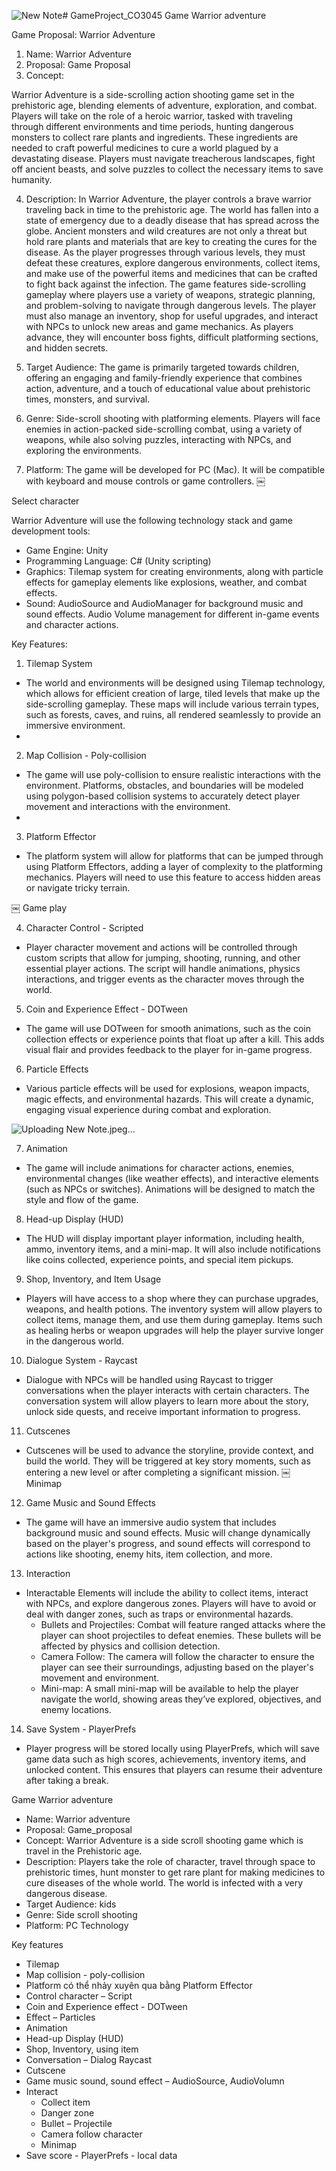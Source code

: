 ![New Note](https://github.com/user-attachments/assets/da27eb26-e944-45e4-b67c-6bde289cb896)# GameProject_CO3045
Game Warrior adventure


Game Proposal: Warrior Adventure
1. Name:
Warrior Adventure
2. Proposal:
Game Proposal
3. Concept:

Warrior Adventure is a side-scrolling action shooting game set in the prehistoric age, blending elements of adventure, exploration, and combat. Players will take on the role of a heroic warrior, tasked with traveling through different environments and time periods, hunting dangerous monsters to collect rare plants and ingredients. These ingredients are needed to craft powerful medicines to cure a world plagued by a devastating disease. Players must navigate treacherous landscapes, fight off ancient beasts, and solve puzzles to collect the necessary items to save humanity.

4. Description:
In Warrior Adventure, the player controls a brave warrior traveling back in time to the prehistoric age. The world has fallen into a state of emergency due to a deadly disease that has spread across the globe. Ancient monsters and wild creatures are not only a threat but hold rare plants and materials that are key to creating the cures for the disease. As the player progresses through various levels, they must defeat these creatures, explore dangerous environments, collect items, and make use of the powerful items and medicines that can be crafted to fight back against the infection.
The game features side-scrolling gameplay where players use a variety of weapons, strategic planning, and problem-solving to navigate through dangerous levels. The player must also manage an inventory, shop for useful upgrades, and interact with NPCs to unlock new areas and game mechanics. As players advance, they will encounter boss fights, difficult platforming sections, and hidden secrets.


5. Target Audience:
The game is primarily targeted towards children, offering an engaging and family-friendly experience that combines action, adventure, and a touch of educational value about prehistoric times, monsters, and survival.

6. Genre:
Side-scroll shooting with platforming elements. Players will face enemies in action-packed side-scrolling combat, using a variety of weapons, while also solving puzzles, interacting with NPCs, and exploring the environments.


7. Platform:
The game will be developed for PC (Mac). It will be compatible with keyboard and mouse controls or game controllers.
￼

Select character

Warrior Adventure will use the following technology stack and game development tools:
* Game Engine: Unity
* Programming Language: C# (Unity scripting)
* Graphics: Tilemap system for creating environments, along with particle effects for gameplay elements like explosions, weather, and combat effects.
* Sound: AudioSource and AudioManager for background music and sound effects. Audio Volume management for different in-game events and character actions.

Key Features:
1. Tilemap System
* The world and environments will be designed using Tilemap technology, which allows for efficient creation of large, tiled levels that make up the side-scrolling gameplay. These maps will include various terrain types, such as forests, caves, and ruins, all rendered seamlessly to provide an immersive environment.
* 
2. Map Collision - Poly-collision
* The game will use poly-collision to ensure realistic interactions with the environment. Platforms, obstacles, and boundaries will be modeled using polygon-based collision systems to accurately detect player movement and interactions with the environment.
* 
3. Platform Effector
* The platform system will allow for platforms that can be jumped through using Platform Effectors, adding a layer of complexity to the platforming mechanics. Players will need to use this feature to access hidden areas or navigate tricky terrain.



￼
Game play


4. Character Control - Scripted
* Player character movement and actions will be controlled through custom scripts that allow for jumping, shooting, running, and other essential player actions. The script will handle animations, physics interactions, and trigger events as the character moves through the world.

5. Coin and Experience Effect - DOTween
* The game will use DOTween for smooth animations, such as the coin collection effects or experience points that float up after a kill. This adds visual flair and provides feedback to the player for in-game progress.

6. Particle Effects
* Various particle effects will be used for explosions, weapon impacts, magic effects, and environmental hazards. This will create a dynamic, engaging visual experience during combat and exploration.

![Uploading New Note.jpeg…]()

7. Animation
* The game will include animations for character actions, enemies, environmental changes (like weather effects), and interactive elements (such as NPCs or switches). Animations will be designed to match the style and flow of the game.

8. Head-up Display (HUD)
* The HUD will display important player information, including health, ammo, inventory items, and a mini-map. It will also include notifications like coins collected, experience points, and special item pickups.

9. Shop, Inventory, and Item Usage
* Players will have access to a shop where they can purchase upgrades, weapons, and health potions. The inventory system will allow players to collect items, manage them, and use them during gameplay. Items such as healing herbs or weapon upgrades will help the player survive longer in the dangerous world.

10. Dialogue System - Raycast
* Dialogue with NPCs will be handled using Raycast to trigger conversations when the player interacts with certain characters. The conversation system will allow players to learn more about the story, unlock side quests, and receive important information to progress.

11. Cutscenes
* Cutscenes will be used to advance the storyline, provide context, and build the world. They will be triggered at key story moments, such as entering a new level or after completing a significant mission.
￼
Minimap










12. Game Music and Sound Effects
* The game will have an immersive audio system that includes background music and sound effects. Music will change dynamically based on the player's progress, and sound effects will correspond to actions like shooting, enemy hits, item collection, and more.

13. Interaction
* Interactable Elements will include the ability to collect items, interact with NPCs, and explore dangerous zones. Players will have to avoid or deal with danger zones, such as traps or environmental hazards.
    * Bullets and Projectiles: Combat will feature ranged attacks where the player can shoot projectiles to defeat enemies. These bullets will be affected by physics and collision detection.
    * Camera Follow: The camera will follow the character to ensure the player can see their surroundings, adjusting based on the player's movement and environment.
    * Mini-map: A small mini-map will be available to help the player navigate the world, showing areas they’ve explored, objectives, and enemy locations.

14. Save System - PlayerPrefs
* Player progress will be stored locally using PlayerPrefs, which will save game data such as high scores, achievements, inventory items, and unlocked content. This ensures that players can resume their adventure after taking a break.










Game Warrior adventure

* Name: Warrior adventure
* Proposal: Game_proposal
* Concept:  Warrior Adventure is a side scroll shooting game which is travel in the Prehistoric age.
* Description: Players take the role of character, travel through space to prehistoric times, hunt monster to get rare plant for making medicines to cure diseases of the whole world. The world is infected with a very dangerous disease.
* Target Audience: kids 
* Genre: Side scroll shooting
* Platform: PC
Technology


Key features

* Tilemap
* Map collision - poly-collision
* Platform có thể nhảy xuyên qua bằng Platform Effector
* Control character – Script
* Coin and Experience effect - DOTween
* Effect – Particles
* Animation
* Head-up Display (HUD)
* Shop, Inventory, using item
* Conversation – Dialog Raycast
* Cutscene
* Game music sound, sound effect – AudioSource, AudioVolumn
* Interact
    * Collect item
    * Danger zone
    * Bullet – Projectile
    * Camera follow character
    * Minimap
* Save score - PlayerPrefs - local data




